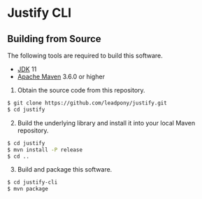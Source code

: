 # Justify CLI

## Building from Source

The following tools are required to build this software.
* [JDK] 11
* [Apache Maven] 3.6.0 or higher


1. Obtain the source code from this repository.

  ```bash
  $ git clone https://github.com/leadpony/justify.git
  $ cd justify
  ```   

2. Build the underlying library and install it into your local Maven repository.

  ```bash
  $ cd justify
  $ mvn install -P release
  $ cd ..
  ```

3. Build and package this software.

  ```bash
  $ cd justify-cli
  $ mvn package
  ```

[JDK]: https://jdk.java.net/
[Apache Maven]: https://maven.apache.org/
